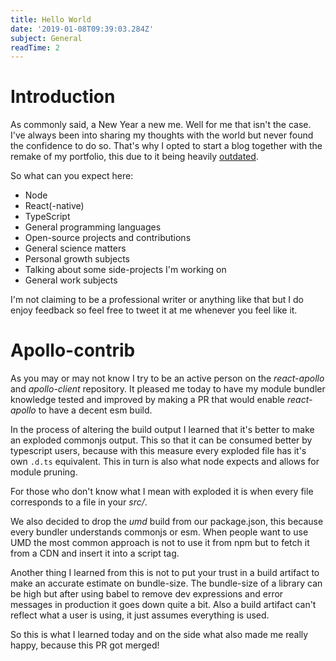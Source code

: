 ```yaml
---
title: Hello World
date: '2019-01-08T09:39:03.284Z'
subject: General
readTime: 2
---
```


# Introduction

As commonly said, a New Year a new me. Well for me that isn't the case. I've always
been into sharing my thoughts with the world but never found the confidence to do so.
That's why I opted to start a blog together with the remake of my portfolio, this due
to it being heavily [outdated](https://jovidecroock.github.io).

So what can you expect here:

- Node
- React(-native)
- TypeScript
- General programming languages
- Open-source projects and contributions
- General science matters
- Personal growth subjects
- Talking about some side-projects I'm working on
- General work subjects

I'm not claiming to be a professional writer or anything like that but I do enjoy
feedback so feel free to tweet it at me whenever you feel like it.

# Apollo-contrib

As you may or may not know I try to be an active person on the _react-apollo_ and
_apollo-client_ repository. It pleased me today to have my module bundler knowledge
tested and improved by making a PR that would enable _react-apollo_ to have a decent
esm build.

In the process of altering the build output I learned that it's better to make an
exploded commonjs output. This so that it can be consumed better by typescript users,
because with this measure every exploded file has it's own `.d.ts` equivalent.
This in turn is also what node expects and allows for module pruning.

For those who don't know what I mean with exploded it is when every file corresponds
to a file in your _src/_.

We also decided to drop the _umd_ build from our package.json, this because every
bundler understands commonjs or esm. When people want to use UMD the most common
approach is not to use it from npm but to fetch it from a CDN and insert it into a
script tag.

Another thing I learned from this is not to put your trust in a build artifact to
make an accurate estimate on bundle-size.
The bundle-size of a library can be high but after using babel to remove dev
expressions and error messages in production it goes down quite a bit.
Also a build artifact can't reflect what a user is using, it just assumes everything
is used.

So this is what I learned today and on the side what also made me really happy,
because this PR got merged!
